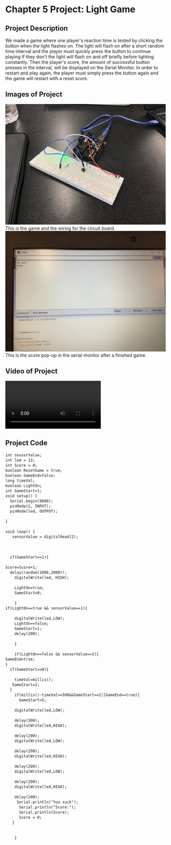 # Chapter 5 Project: Light Game
## Project Description
We made a game where one player's reaction time is tested by clicking the button when the light flashes on. 
The light will flash on after a short random time interval and the player must quickly press the button to continue playing
If they don't the light will flash on and off briefly before lighting constantly.
Then the player's score, the amount of successful button presses in the interval, will be displayed on the Serial Monitor.
In order to restart and play again, the player must simply press the button again and the game will restart with a reset score.
## Images of Project
![Image of Game on breadboard](79C7890E-1774-4606-9B63-7000BD2649CA.jpeg)
This is the game and the wiring for the circuit board.
![Image of Scoreboard](7EE53617-21FF-49D7-BEF8-35E596F6E3C7.jpeg)
This is the score pop-up in the serial monitor after a finished game.
## Video of Project
![Vid of Proj](GameVideo1.mp4)
## Project Code
```
int sensorValue;
int led = 13;
int Score = 0;
boolean ResetGame = true;
boolean GameEnd=false;
long timeVal;
boolean LightOn;
int GameStart=1;
void setup() {
  Serial.begin(9600);
  pinMode(2, INPUT);
  pinMode(led, OUTPUT);
  
}

void loop() {
   sensorValue = digitalRead(2);
  


  if(GameStart==1){
 
Score=Score+1;
  delay(random(1000,2000));
    digitalWrite(led, HIGH); 
    
    LightOn=true;
    GameStart=0;
    
    }
if(LightOn==true && sensorValue==1){
  
    digitalWrite(led,LOW);
    LightOn==false;
    GameStart=1;
    delay(200);
     
    }     

    if(LightOn==false && sensorValue==1){
GameEnd=true;
}
  if(GameStart==0){
    
    timeVal=millis();
   GameStart=2;
  }
    if(millis()-timeVal>=500&&GameStart==2||GameEnd==true){ 
      GameStart=5;
     
    digitalWrite(led,LOW);
  
    delay(300);
    digitalWrite(led,HIGH);
   
    delay(200);
    digitalWrite(led,LOW);
     
    delay(200);
    digitalWrite(led,HIGH);
    
    delay(200);
    digitalWrite(led,LOW);
 
    delay(200);
    digitalWrite(led,HIGH);
      
    delay(200);
     Serial.println("You suck");
      Serial.println("Score:");
      Serial.println(Score);
      Score = 0;
   }
      
 
    }
```

